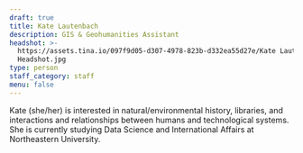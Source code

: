 ```yaml
---
draft: true
title: Kate Lautenbach
description: GIS & Geohumanities Assistant
headshot: >-
  https://assets.tina.io/097f9d05-d307-4978-823b-d332ea55d27e/Kate Lautenbach
  Headshot.jpg
type: person
staff_category: staff
menu: false
---
```


Kate (she/her) is interested in natural/environmental history, libraries, and interactions and relationships between humans and technological systems. She is currently studying Data Science and International Affairs at Northeastern University. 
